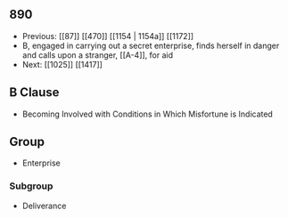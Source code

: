 ## 890
- Previous: [[87]] [[470]] [[1154 | 1154a]] [[1172]] 
- B, engaged in carrying out a secret enterprise, finds herself in danger and calls upon a stranger, [[A-4]], for aid
- Next: [[1025]] [[1417]] 

## B Clause
- Becoming Involved with Conditions in Which Misfortune is Indicated

## Group
- Enterprise

### Subgroup
- Deliverance

